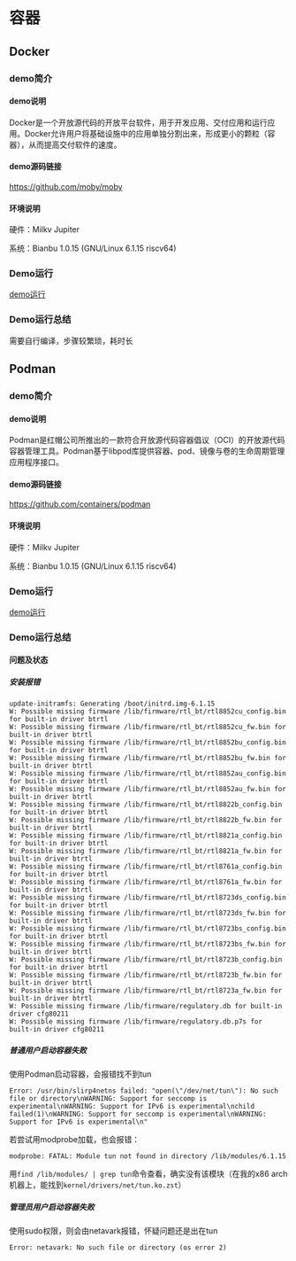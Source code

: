 # 容器
## Docker
### demo简介
#### demo说明
Docker是一个开放源代码的开放平台软件，用于开发应用、交付应用和运行应用。Docker允许用户将基础设施中的应用单独分割出来，形成更小的颗粒（容器），从而提高交付软件的速度。

#### demo源码链接
https://github.com/moby/moby

#### 环境说明
硬件：Milkv Jupiter

系统：Bianbu 1.0.15 (GNU/Linux 6.1.15 riscv64)

### Demo运行
[demo运行](docker.md)

### Demo运行总结
需要自行编译，步骤较繁琐，耗时长

## Podman
### demo简介
#### demo说明
Podman是红帽公司所推出的一款符合开放源代码容器倡议（OCI）的开放源代码容器管理工具。Podman基于libpod库提供容器、pod、镜像与卷的生命周期管理应用程序接口。

#### demo源码链接
https://github.com/containers/podman

#### 环境说明
硬件：Milkv Jupiter

系统：Bianbu 1.0.15 (GNU/Linux 6.1.15 riscv64)

### Demo运行
[demo运行](podman.md)

### Demo运行总结
#### 问题及状态
##### 安装报错
```
update-initramfs: Generating /boot/initrd.img-6.1.15
W: Possible missing firmware /lib/firmware/rtl_bt/rtl8852cu_config.bin for built-in driver btrtl
W: Possible missing firmware /lib/firmware/rtl_bt/rtl8852cu_fw.bin for built-in driver btrtl
W: Possible missing firmware /lib/firmware/rtl_bt/rtl8852bu_config.bin for built-in driver btrtl
W: Possible missing firmware /lib/firmware/rtl_bt/rtl8852bu_fw.bin for built-in driver btrtl
W: Possible missing firmware /lib/firmware/rtl_bt/rtl8852au_config.bin for built-in driver btrtl
W: Possible missing firmware /lib/firmware/rtl_bt/rtl8852au_fw.bin for built-in driver btrtl
W: Possible missing firmware /lib/firmware/rtl_bt/rtl8822b_config.bin for built-in driver btrtl
W: Possible missing firmware /lib/firmware/rtl_bt/rtl8822b_fw.bin for built-in driver btrtl
W: Possible missing firmware /lib/firmware/rtl_bt/rtl8821a_config.bin for built-in driver btrtl
W: Possible missing firmware /lib/firmware/rtl_bt/rtl8821a_fw.bin for built-in driver btrtl
W: Possible missing firmware /lib/firmware/rtl_bt/rtl8761a_config.bin for built-in driver btrtl
W: Possible missing firmware /lib/firmware/rtl_bt/rtl8761a_fw.bin for built-in driver btrtl
W: Possible missing firmware /lib/firmware/rtl_bt/rtl8723ds_config.bin for built-in driver btrtl
W: Possible missing firmware /lib/firmware/rtl_bt/rtl8723ds_fw.bin for built-in driver btrtl
W: Possible missing firmware /lib/firmware/rtl_bt/rtl8723bs_config.bin for built-in driver btrtl
W: Possible missing firmware /lib/firmware/rtl_bt/rtl8723bs_fw.bin for built-in driver btrtl
W: Possible missing firmware /lib/firmware/rtl_bt/rtl8723b_config.bin for built-in driver btrtl
W: Possible missing firmware /lib/firmware/rtl_bt/rtl8723b_fw.bin for built-in driver btrtl
W: Possible missing firmware /lib/firmware/rtl_bt/rtl8723a_fw.bin for built-in driver btrtl
W: Possible missing firmware /lib/firmware/regulatory.db for built-in driver cfg80211
W: Possible missing firmware /lib/firmware/regulatory.db.p7s for built-in driver cfg80211
```

##### 普通用户启动容器失败
使用Podman启动容器，会报错找不到tun
```
Error: /usr/bin/slirp4netns failed: "open(\"/dev/net/tun\"): No such file or directory\nWARNING: Support for seccomp is experimental\nWARNING: Support for IPv6 is experimental\nchild failed(1)\nWARNING: Support for seccomp is experimental\nWARNING: Support for IPv6 is experimental\n"
```

若尝试用modprobe加载，也会报错：

```
modprobe: FATAL: Module tun not found in directory /lib/modules/6.1.15
```

用`find /lib/modules/ | grep tun`命令查看，确实没有该模块（在我的x86 arch机器上，能找到`kernel/drivers/net/tun.ko.zst`）

##### 管理员用户启动容器失败
使用sudo权限，则会由netavark报错，怀疑问题还是出在tun
```
Error: netavark: No such file or directory (os error 2)
```